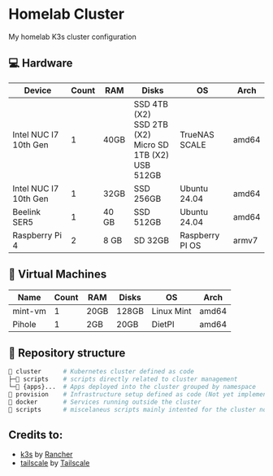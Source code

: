 # Homelab Cluster

My homelab K3s cluster configuration

## 💻 Hardware

| Device               | Count | RAM    | Disks                                                   | OS             | Arch  |
|----------------------|-------|--------|---------------------------------------------------------|----------------|-------|
| Intel NUC I7 10th Gen| 1     | 40GB   | SSD 4TB (X2) <br> SSD 2TB (X2) <br> Micro SD 1TB (X2) <br> USB 512GB | TrueNAS SCALE  | amd64 |
| Intel NUC I7 10th Gen| 1     | 32GB | SSD 256GB                                                 | Ubuntu 24.04        | amd64 |
| Beelink SER5         | 1     | 40 GB  | SSD 512GB                                               | Ubuntu 24.04        | amd64 |
| Raspberry Pi 4       | 2     | 8 GB   | SD 32GB                                                 | Raspberry PI OS     | armv7 |

## 💾 Virtual Machines

| Name           | Count | RAM  | Disks | OS          | Arch  |
|----------------|-------|------|-------|-------------|-------|
| mint-vm        | 1     | 20GB | 128GB | Linux Mint  | amd64 |
| Pihole         | 1     | 2GB  | 20GB  | DietPI      | amd64 |

## 📁 Repository structure

```sh
📁 cluster      # Kubernetes cluster defined as code
├─📁 scripts    # scripts directly related to cluster management
└─📁 {apps}...  # Apps deployed into the cluster grouped by namespace
📁 provision    # Infrastructure setup defined as code (Not yet implemented)
📁 docker       # Services running outside the cluster
📁 scripts      # miscelaneus scripts mainly intented for the cluster nodes
```

## Credits to:

- [k3s](https://k3s.io) by [Rancher](https://rancher.com/)
- [tailscale](https://github.com/tailscale/tailscale) by [Tailscale](https://tailscale.com/)
